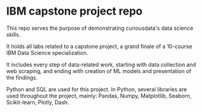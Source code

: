 # IBM capstone project repo
This repo serves the purpose of demonstrating curiousdata's data science skills.

It holds all labs related to a capstone project, a grand finale of a 10-course IBM Data Science specialization.

It includes every step of data-related work, starting with data collection and web scraping, and ending with creation of ML models and presentation of the findings.

Python and SQL are used for this project. In Python, several libraries are used throughout the project, mainly: Pandas, Numpy, Matplotlib, Seaborn, Scikit-learn, Plotly, Dash.
